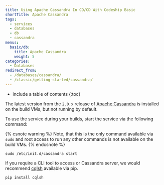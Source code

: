 ```yaml
---
title: Using Apache Cassandra In CD/CD With Codeship Basic
shortTitle: Apache Cassandra
tags:
  - services
  - databases
  - db
  - cassandra
menus:
  basic/db:
    title: Apache Cassandra
    weight: 5
categories:
  - Databases
redirect_from:
  - /databases/cassandra/
  - /classic/getting-started/cassandra/
---
```


* include a table of contents
{:toc}

The latest version from the `2.0.x` release of [Apache Cassandra](http://cassandra.apache.org/) is installed on the build VMs, but not running by default.

To use the service during your builds, start the service via the following command:

{% csnote warning %}
Note, that this is the only command available via `sudo` and root access to run any other commands is not available on the build VMs.
{% endcsnote %}

```shell
sudo /etc/init.d/cassandra start
```

If you require a CLI tool to access or Cassandra server, we would recommend [cqlsh](https://pypi.python.org/pypi/cqlsh) available via pip.

```shell
pip install cqlsh
```
